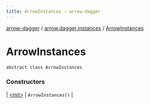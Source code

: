 ```yaml
---
title: ArrowInstances - arrow-dagger
---
```


[arrow-dagger](../../index.html) / [arrow.dagger.instances](../index.html) / [ArrowInstances](./index.html)

# ArrowInstances

`abstract class ArrowInstances`

### Constructors

| [&lt;init&gt;](-init-.html) | `ArrowInstances()` |

